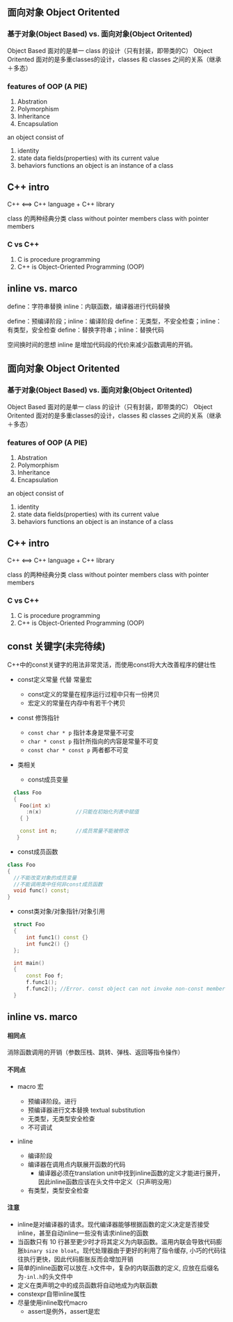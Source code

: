 ## 面向对象 Object Oritented
### 基于对象(Object Based) vs. 面向对象(Object Oritented)
Object Based 面对的是单一 class 的设计（只有封装，即带类的C）
Object Oritented 面对的是多重classes的设计，classes 和 classes 之间的关系（继承＋多态）

### features of OOP (A PIE)
1. Abstration
2. Polymorphism
3. Inheritance
4. Encapsulation

an object consist of
1. identity
2. state
	data fields(properties) with its current value
3. behaviors
	functions
an object is an instance of a class

## C++ intro
C++ <==> C++ language + C++ library

class 的两种经典分类
class without pointer members
class with pointer members

### C vs C++
1. C is procedure programming  
2. C++ is Object-Oriented Programming (OOP)

## inline vs. marco
define：字符串替换
inline：内联函数，编译器进行代码替换

define：预编译阶段；inline：编译阶段
define：无类型，不安全检查；inline：有类型，安全检查
define：替换字符串；inline：替换代码

空间换时间的思想
inline 是增加代码段的代价来减少函数调用的开销。
## 面向对象 Object Oritented
### 基于对象(Object Based) vs. 面向对象(Object Oritented)
Object Based 面对的是单一 class 的设计（只有封装，即带类的C）
Object Oritented 面对的是多重classes的设计，classes 和 classes 之间的关系（继承＋多态）

### features of OOP (A PIE)
1. Abstration
2. Polymorphism
3. Inheritance
4. Encapsulation

an object consist of
1. identity
2. state
	data fields(properties) with its current value
3. behaviors
	functions
an object is an instance of a class

## C++ intro
C++ <==> C++ language + C++ library

class 的两种经典分类
class without pointer members
class with pointer members

### C vs C++
1. C is procedure programming  
2. C++ is Object-Oriented Programming (OOP)


## const 关键字(未完待续)  

C++中的const关键字的用法非常灵活，而使用const将大大改善程序的健壮性

* const定义常量 代替 常量宏
  * const定义的常量在程序运行过程中只有一份拷贝
  * 宏定义的常量在内存中有若干个拷贝

* const 修饰指针
  * `const char * p` 指针本身是常量不可变
  * `char * const p` 指针所指向的内容是常量不可变
  * `const char * const p` 两者都不可变

* 类相关
  * const成员变量
````c++
  class Foo
  {
    Foo(int x)
      :n(x)           //只能在初始化列表中赋值   
    { }

    const int n;      //成员常量不能被修改   
   }
````

  * const成员函数
  ````c++
  class Foo
  {
    //不能改变对象的成员变量
    //不能调用类中任何非const成员函数
    void func() const;        
  }
  ````
  * const类对象/对象指针/对象引用
  ````c++
    struct Foo
    {
    	int func1() const {}
    	int func2() {}
    };

    int main()
    {
    	const Foo f;
    	f.func1();
    	f.func2(); //Error. const object can not invoke non-const member function!
    }
  ````

## inline vs. marco

#### 相同点
消除函数调用的开销（参数压栈、跳转、弹栈、返回等指令操作）

#### 不同点
* macro 宏
  * 预编译阶段。进行
  * 预编译器进行文本替换 textual substitution
  * 无类型，无类型安全检查
  * 不可调试

* inline
  * 编译阶段
  * 编译器在调用点内联展开函数的代码
    * 编译器必须在translation unit中找到inline函数的定义才能进行展开，因此inline函数应该在头文件中定义（只声明没用）
  * 有类型，类型安全检查  

#### 注意
* inline是对编译器的请求。现代编译器能够根据函数的定义决定是否接受inline，甚至自动inline一些没有请求inline的函数
* 当函数只有 10 行甚至更少时才将其定义为内联函数。滥用内联会导致代码膨胀`binary size bloat`。现代处理器由于更好的利用了指令缓存, 小巧的代码往往执行更快，因此代码膨胀反而会增加开销
* 简单的inline函数可以放在`.h`文件中，复杂的内联函数的定义, 应放在后缀名为`-inl.h`的头文件中
* 定义在类声明之中的成员函数将自动地成为内联函数
* constexpr自带inline属性
* 尽量使用inline取代macro
  * assert是例外，assert是宏  
